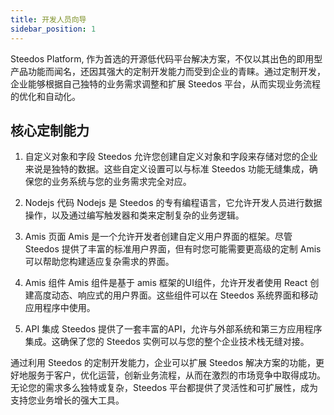 ```yaml
---
title: 开发人员向导
sidebar_position: 1
---
```


Steedos Platform, 作为首选的开源低代码平台解决方案，不仅以其出色的即用型产品功能而闻名，还因其强大的定制开发能力而受到企业的青睐。通过定制开发，企业能够根据自己独特的业务需求调整和扩展 Steedos 平台，从而实现业务流程的优化和自动化。

## 核心定制能力

1. 自定义对象和字段
Steedos 允许您创建自定义对象和字段来存储对您的企业来说是独特的数据。这些自定义设置可以与标准 Steedos 功能无缝集成，确保您的业务系统与您的业务需求完全对应。

2. Nodejs 代码
Nodejs 是 Steedos 的专有编程语言，它允许开发人员进行数据操作，以及通过编写触发器和类来定制复杂的业务逻辑。

3. Amis 页面
Amis 是一个允许开发者创建自定义用户界面的框架。尽管 Steedos 提供了丰富的标准用户界面，但有时您可能需要更高级的定制 Amis 可以帮助您构建适应复杂需求的界面。

4. Amis 组件
Amis 组件是基于 amis 框架的UI组件，允许开发者使用 React 创建高度动态、响应式的用户界面。这些组件可以在 Steedos 系统界面和移动应用程序中使用。

5. API 集成
Steedos 提供了一套丰富的API，允许与外部系统和第三方应用程序集成。这确保了您的 Steedos 实例可以与您的整个企业技术栈无缝对接。

通过利用 Steedos 的定制开发能力，企业可以扩展 Steedos 解决方案的功能，更好地服务于客户，优化运营，创新业务流程，从而在激烈的市场竞争中取得成功。无论您的需求多么独特或复杂，Steedos 平台都提供了灵活性和可扩展性，成为支持您业务增长的强大工具。